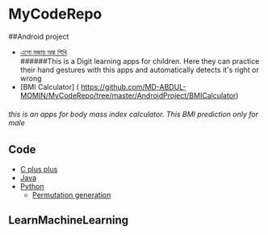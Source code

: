 # MyCodeRepo

##Android project
 - [এসো মজায় অঙ্ক শিখি ](https://github.com/MD-ABDUL-MOMIN/MyCodeRepo/tree/master/AndroidProject/BreakTheDigits) <br/>
######This is a Digit learning apps for children. Here they can practice their hand gestures  with this apps and automatically detects it's right or wrong <br/>
 - [BMI Calculator] ( https://github.com/MD-ABDUL-MOMIN/MyCodeRepo/tree/master/AndroidProject/BMICalculator)
###### this is an apps for body mass index calculator. This BMI prediction only for male
## Code
 - [C plus plus](https://github.com/MD-ABDUL-MOMIN/MyCodeRepo/tree/master/Code/cpp) <br/>
 - [Java](https://github.com/MD-ABDUL-MOMIN/MyCodeRepo/tree/master/Code/java)<br/>
 - [Python](https://github.com/MD-ABDUL-MOMIN/MyCodeRepo/tree/master/Code/python)<br/>
     - [Permutation generation](https://github.com/MD-ABDUL-MOMIN/MyCodeRepo/blob/master/Code/python/permutation.py) <br/>
 
 ## LearnMachineLearning
 

